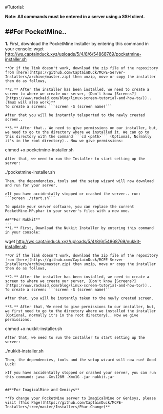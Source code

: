 #Tutorial:

__**Note: All commands must be entered in a server using a SSH client.**__

##**For PocketMine..**
---
**1.** First, download the PocketMine Installer by entering this command in your console:
wget http://ws.captainduck.xyz/uploads/5/4/8/6/54868769/pocketmine-installer.sh
```
**Or if the link doesn't work, download the zip file of the repository from [here](https://github.com/CaptainDuck/MCPE-Server-Installers/archive/master.zip) then unzip, move or copy the installer then do as follows,

**2.** After the installer has been installed, we need to create a screen to where we create our server, (Don't know [Screens?](https://www.rackaid.com/blog/linux-screen-tutorial-and-how-to/)).. (Tmux will also work)**
To create a screen: ```screen -S (screen name)```

After that you will be instantly teleported to the newly created screen..

**3.** After that.. We need to give permissions on our installer, but, we need to go to the directory where we installed it. We can go to this directory with the command ```cd <path>``` (Optional, Normally it's in the root directory).. Now we give permissions:
```
chmod +x pocketmine-installer.sh
```
After that, we need to run the Installer to start setting up the server:
```
./pocketmine-installer.sh
```
Then, the dependencies, tools and the setup wizard will now download and run for your server.

>If you have accidentally stopped or crashed the server.. run: ```screen ./start.sh```

To update your server software, you can replace the current PocketMine-MP.phar in your server's files with a new one.

##**For Nukkit**
---
**1.** First, Download the Nukkit Installer by entering this command in your console:
```
wget http://ws.captainduck.xyz/uploads/5/4/8/6/54868769/nukkit-installer.sh
```
**Or if the link doesn't work, download the zip file of the repository from [here](https://github.com/CaptainDuck/MCPE-Server-Installers/archive/master.zip) then unzip, move or copy the installer then do as follows,

**2.** After the installer has been installed, we need to create a screen to where we create our server, (Don't know [Screens?](https://www.rackaid.com/blog/linux-screen-tutorial-and-how-to/))..
To create a screen: ```screen -S (screen name)```

After that, you will be instantly taken to the newly created screen.

**3.** After that, We need to give permissions to our installer, but, we first need to go to the directory where we installed the installer (Optional, normally it's in the root directory).. Now we give permissions:
```
chmod +x nukkit-installer.sh
```
After that, we need to run the Installer to start setting up the server:
```
./nukkit-installer.sh
```
Then, the dependencies, tools and the setup wizard will now run! Good Luck!

>If you have accidentally stopped or crashed your server, you can run this command: java -Xms128M -Xmx1G -jar nukkit.jar


##**For ImagicalMine and Genisys**

**To change your PocketMine server to ImagicalMine or Genisys, please visit [This Page](https://github.com/CaptainDuck/MCPE-Installers/tree/master/Installers/Phar-Change)**
